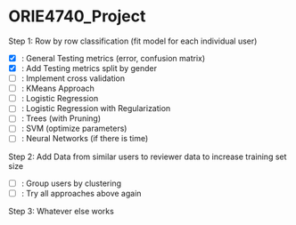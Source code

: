 # ORIE4740_Project

Step 1: Row by row classification (fit model for each individual user)
- [X] : General Testing metrics (error, confusion matrix)
- [X] : Add Testing metrics split by gender
- [ ] : Implement cross validation
- [ ] : KMeans Approach
- [ ] : Logistic Regression
- [ ] : Logistic Regression with Regularization
- [ ] : Trees (with Pruning)
- [ ] : SVM (optimize parameters)
- [ ] : Neural Networks (if there is time)

Step 2: Add Data from similar users to reviewer data to increase training set size
- [ ] : Group users by clustering
- [ ] : Try all approaches above again

Step 3: Whatever else works